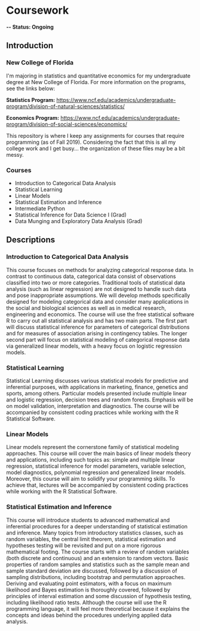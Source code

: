 # Coursework

**-- Status: Ongoing**

## Introduction

### New College of Florida
 I'm majoring in statistics and quantitative economics for my undergraduate degree at New College of Florida. For more information on the programs, see the links below:
 
 **Statistics Program:** https://www.ncf.edu/academics/undergraduate-program/division-of-natural-sciences/statistics/
 
 **Economics Program:** https://www.ncf.edu/academics/undergraduate-program/division-of-social-sciences/economics/

This repository is where I keep any assignments for courses that require programming (as of Fall 2019). Considering the fact that this is all my college work and I get busy... the organization of these files may be a bit messy.

### Courses

- Introduction to Categorical Data Analysis
- Statistical Learning
- Linear Models
- Statistical Estimation and Inference
- Intermediate Python
- Statistical Inference for Data Science I (Grad)
- Data Munging and Exploratory Data Analysis (Grad)

## Descriptions

### Introduction to Categorical Data Analysis

This course focuses on methods for analyzing categorical response data. In contrast to continuous data, categorical data consist of observations classified into two or more categories. Traditional tools of statistical data analysis (such as linear regression) are not designed to handle such data and pose inappropriate assumptions. We will develop methods specifically designed for modeling categorical data and consider many applications in the social and biological sciences as well as in medical research, engineering and economics. The course will use the free statistical software R to carry out all statistical analysis and has two main parts. The first part will discuss statistical inference for parameters of categorical distributions and for measures of association arising in contingency tables. The longer second part will focus on statistical modeling of categorical response data via generalized linear models, with a heavy focus on logistic regression models.

### Statistical Learning

Statistical Learning discusses various statistical models for predictive and inferential purposes, with applications in marketing, finance, genetics and sports, among others. Particular models presented include multiple linear and logistic regression, decision trees and random forests. Emphasis will be on model validation, interpretation and diagnostics. The course will be accompanied by consistent coding practices while working with the R Statistical Software.

### Linear Models

Linear models represent the cornerstone family of statistical modeling approaches. This course will cover the main basics of linear models theory and applications, including such topics as: simple and multiple linear regression, statistical inference for model parameters, variable selection, model diagnostics, polynomial regression and generalized linear models. Moreover, this course will aim to solidify your programming skills. To achieve that, lectures will be accompanied by consistent coding practices while working with the R Statistical Software.

### Statistical Estimation and Inference

This course will introduce students to advanced mathematical and inferential procedures for a deeper understanding of statistical estimation and inference. Many topics from introductory statistics classes, such as random variables, the central limit theorem, statistical estimation and hypotheses testing will be revisited and put on a more rigorous mathematical footing. The course starts with a review of random variables (both discrete and continuous) and an extension to random vectors. Basic properties of random samples and statistics such as the sample mean and sample standard deviation are discussed, followed by a discussion of sampling distributions, including bootstrap and permutation approaches. Deriving and evaluating point estimators, with a focus on maximum likelihood and Bayes estimation is thoroughly covered, followed by principles of interval estimation and some discussion of hypothesis testing, including likelihood ratio tests. Although the course will use the R programming language, it will feel more theoretical because it explains the concepts and ideas behind the procedures underlying applied data analysis.
